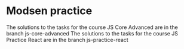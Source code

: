 # Modsen practice
The solutions to the tasks for the course JS Core Advanced are in the branch js-core-advanced
The solutions to the tasks for the course JS Practice React are in the branch js-practice-react
